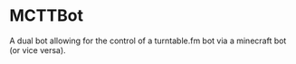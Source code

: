 # MCTTBot
A dual bot allowing for the control of a turntable.fm bot via a minecraft bot (or vice versa).
